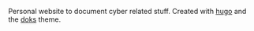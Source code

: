 Personal website to document cyber related stuff. Created with [hugo](https://github.com/gohugoio/hugo) and the [doks](https://github.com/h-enk/doks) theme. 